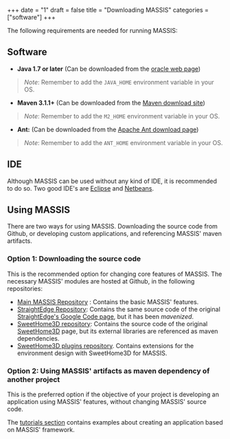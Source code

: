 +++
date = "1"
draft = false
title = "Downloading MASSIS"
categories = ["software"]
+++

The following requirements are needed for running MASSIS:

## Software

- **Java 1.7 or later** (Can be downloaded from the [oracle web page](http://www.oracle.com/technetwork/java/javase/downloads/index.html))

>_Note_: Remember to add the `JAVA_HOME` environment variable in your OS.

- **Maven 3.1.1+** (Can be downloaded from the [Maven download site](https://maven.apache.org/download.cgi))

>_Note_: Remember to add the `M2_HOME` environment variable in your OS.


- **Ant:** (Can be downloaded from the [Apache Ant download page](https://ant.apache.org/bindownload.cgi))

>_Note_: Remember to add the `ANT_HOME` environment variable in your OS.

## IDE

Although MASSIS can be used without any kind of IDE, it is recommended to do so. Two good IDE's are [Eclipse](https://eclipse.org/downloads/) and [Netbeans](https://netbeans.org/downloads/).

## Using MASSIS

There are two ways for using MASSIS. Downloading the source code from Github, or developing custom applications, and referencing MASSIS' maven artifacts.

### Option 1: Downloading the source code

This is the recommended option for changing core features of MASSIS. The necessary MASSIS' modules are hosted at Github, in the following repositories:

- [Main MASSIS Repository](https://github.com/rpax/MASSIS) : Contains the basic MASSIS' features.
- [StraightEdge Repository](https://github.com/rpax/straightedge): Contains the same source code of the original [StraightEdge's Google Code page](https://code.google.com/p/straightedge/), but it has been _mavenized_.
- [SweetHome3D repository](https://github.com/rpax/sweethome3d): Contains the source code of the original [SweetHome3D](http://www.sweethome3d.com/download.jsp) page, but its external libraries are referenced as maven dependencies.
- [SweetHome3D plugins repository](https://github.com/rpax/massis-sh3d-plugins). Contains extensions for the environment design with SweetHome3D for MASSIS.

### Option 2: Using MASSIS' artifacts as maven dependency of another project

This is the preferred option if the objective of your project is developing an application using MASSIS' features, without changing MASSIS' source code.

The [tutorials section](/categories/tutorials/) contains examples about creating an application based on MASSIS' framework.






